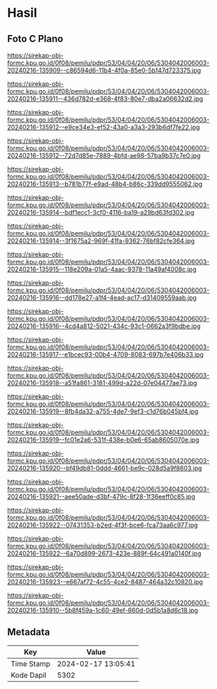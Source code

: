 # Hasil

## Foto C Plano

https://sirekap-obj-formc.kpu.go.id/0f08/pemilu/pdpr/53/04/04/20/06/5304042006003-20240216-135909--c86594d6-11b4-4f0a-85e0-5b147d723375.jpg

https://sirekap-obj-formc.kpu.go.id/0f08/pemilu/pdpr/53/04/04/20/06/5304042006003-20240216-135911--436d782d-e368-4f83-80e7-dba2a06632d2.jpg

https://sirekap-obj-formc.kpu.go.id/0f08/pemilu/pdpr/53/04/04/20/06/5304042006003-20240216-135912--e9ce34e3-ef52-43a0-a3a3-293b6df7fe22.jpg

https://sirekap-obj-formc.kpu.go.id/0f08/pemilu/pdpr/53/04/04/20/06/5304042006003-20240216-135912--72d7d85e-7889-4bfd-ae98-57ba9b37c7e0.jpg

https://sirekap-obj-formc.kpu.go.id/0f08/pemilu/pdpr/53/04/04/20/06/5304042006003-20240216-135913--b781b77f-e9ad-48b4-b86c-339dd9555062.jpg

https://sirekap-obj-formc.kpu.go.id/0f08/pemilu/pdpr/53/04/04/20/06/5304042006003-20240216-135914--bdf1ecc1-3cf0-4116-ba19-a29bd63fd302.jpg

https://sirekap-obj-formc.kpu.go.id/0f08/pemilu/pdpr/53/04/04/20/06/5304042006003-20240216-135914--3f1675a2-969f-41fa-9362-76bf82cfe364.jpg

https://sirekap-obj-formc.kpu.go.id/0f08/pemilu/pdpr/53/04/04/20/06/5304042006003-20240216-135915--118e209a-01a5-4aac-9378-11a49af4008c.jpg

https://sirekap-obj-formc.kpu.go.id/0f08/pemilu/pdpr/53/04/04/20/06/5304042006003-20240216-135916--dd178e27-a1f4-4ead-ac17-d31409559aab.jpg

https://sirekap-obj-formc.kpu.go.id/0f08/pemilu/pdpr/53/04/04/20/06/5304042006003-20240216-135916--4cd4a812-5021-434c-93c1-0662a3f9bdbe.jpg

https://sirekap-obj-formc.kpu.go.id/0f08/pemilu/pdpr/53/04/04/20/06/5304042006003-20240216-135917--e1bcec93-00b4-4709-8083-697b7e406b33.jpg

https://sirekap-obj-formc.kpu.go.id/0f08/pemilu/pdpr/53/04/04/20/06/5304042006003-20240216-135918--a51fa861-3181-499d-a22d-07e04477ae73.jpg

https://sirekap-obj-formc.kpu.go.id/0f08/pemilu/pdpr/53/04/04/20/06/5304042006003-20240216-135919--8fb4da32-a755-4de7-9ef3-c1d76b045bf4.jpg

https://sirekap-obj-formc.kpu.go.id/0f08/pemilu/pdpr/53/04/04/20/06/5304042006003-20240216-135919--fc01e2a6-531f-438e-b0e6-65ab8605070e.jpg

https://sirekap-obj-formc.kpu.go.id/0f08/pemilu/pdpr/53/04/04/20/06/5304042006003-20240216-135920--bf49db81-0ddd-4661-be9c-028d5a9f8603.jpg

https://sirekap-obj-formc.kpu.go.id/0f08/pemilu/pdpr/53/04/04/20/06/5304042006003-20240216-135921--aee50ade-d3bf-479c-8f28-1f36eeff0c85.jpg

https://sirekap-obj-formc.kpu.go.id/0f08/pemilu/pdpr/53/04/04/20/06/5304042006003-20240216-135922--07431353-b2ed-4f3f-bce6-fca73aa6c977.jpg

https://sirekap-obj-formc.kpu.go.id/0f08/pemilu/pdpr/53/04/04/20/06/5304042006003-20240216-135922--6a70d899-2673-423e-889f-64c491a0140f.jpg

https://sirekap-obj-formc.kpu.go.id/0f08/pemilu/pdpr/53/04/04/20/06/5304042006003-20240216-135923--e667af72-4c55-4ce2-8487-464a32c10820.jpg

https://sirekap-obj-formc.kpu.go.id/0f08/pemilu/pdpr/53/04/04/20/06/5304042006003-20240216-135910--5b8f459a-1c60-49ef-860d-0d5b1a8d6c18.jpg


## Metadata

| Key        | Value               |
| ---------- | ------------------- |
| Time Stamp | 2024-02-17 13:05:41 |
| Kode Dapil | 5302                |



